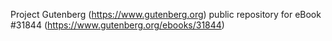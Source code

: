 Project Gutenberg (https://www.gutenberg.org) public repository for eBook #31844 (https://www.gutenberg.org/ebooks/31844)
